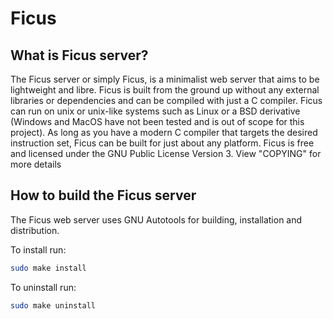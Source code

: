 # Ficus

## What is Ficus server?

The Ficus server or simply Ficus,
is a minimalist web server that aims to be lightweight and libre.
Ficus is built from the ground up without any external libraries
or dependencies and can be compiled with just a C compiler.
Ficus can run on unix or unix-like systems
such as Linux or a BSD derivative
(Windows and MacOS have not been tested and is out of scope for this project).
As long as you have a modern C compiler that targets the desired instruction set,
Ficus can be built for just about any platform.
Ficus is free and licensed under the GNU Public License Version 3.
View "COPYING" for more details

## How to build the Ficus server

The Ficus web server uses GNU Autotools for building, installation and distribution.

To install run:

```sh
sudo make install
```

To uninstall run:

```sh
sudo make uninstall
```
